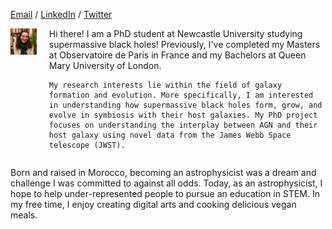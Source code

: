 
[Email](mailto:houda.physics@gmail.com) / [LinkedIn](https://www.linkedin.com/in/houdahaidar/) / [Twitter](https://twitter.com/blackholephd)







<div style="display: flex; align-items: start;">
  <!-- Image part -->
  <div>
    <img src="HoudaHaidar.jpeg" alt="Description" width="250"/>
  </div>
  
  <!-- Text part on the right side of the image -->
  <div style="margin-left: 20px;">
    Hi there! I am a PhD student at Newcastle University studying supermassive black holes! Previously, I've completed my Masters at Observatoire de Paris in France and my Bachelors at Queen Mary University of London.

    My research interests lie within the field of galaxy formation and evolution. More specifically, I am interested in understanding how supermassive black holes form, grow, and evolve in symbiosis with their host galaxies. My PhD project focuses on understanding the interplay between AGN and their host galaxy using novel data from the James Webb Space telescope (JWST).
  </div>
</div>

Born and raised in Morocco, becoming an astrophysicist was a dream and challenge I was committed to against all odds. Today, as an astrophysicist, I hope to help under-represented people to pursue an education in STEM. In my free time, I enjoy creating digital arts and cooking delicious vegan meals.



